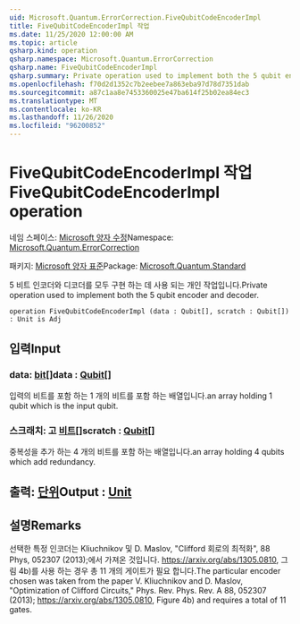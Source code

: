 ```yaml
---
uid: Microsoft.Quantum.ErrorCorrection.FiveQubitCodeEncoderImpl
title: FiveQubitCodeEncoderImpl 작업
ms.date: 11/25/2020 12:00:00 AM
ms.topic: article
qsharp.kind: operation
qsharp.namespace: Microsoft.Quantum.ErrorCorrection
qsharp.name: FiveQubitCodeEncoderImpl
qsharp.summary: Private operation used to implement both the 5 qubit encoder and decoder.
ms.openlocfilehash: f70d2d1352c7b2eebee7a863eba97d78d7351dab
ms.sourcegitcommit: a87c1aa8e7453360025e47ba614f25b02ea84ec3
ms.translationtype: MT
ms.contentlocale: ko-KR
ms.lasthandoff: 11/26/2020
ms.locfileid: "96200852"
---
```

# <a name="fivequbitcodeencoderimpl-operation"></a><span data-ttu-id="5a896-102">FiveQubitCodeEncoderImpl 작업</span><span class="sxs-lookup"><span data-stu-id="5a896-102">FiveQubitCodeEncoderImpl operation</span></span>

<span data-ttu-id="5a896-103">네임 스페이스: [Microsoft 양자 수정](xref:Microsoft.Quantum.ErrorCorrection)</span><span class="sxs-lookup"><span data-stu-id="5a896-103">Namespace: [Microsoft.Quantum.ErrorCorrection](xref:Microsoft.Quantum.ErrorCorrection)</span></span>

<span data-ttu-id="5a896-104">패키지: [Microsoft 양자 표준](https://nuget.org/packages/Microsoft.Quantum.Standard)</span><span class="sxs-lookup"><span data-stu-id="5a896-104">Package: [Microsoft.Quantum.Standard](https://nuget.org/packages/Microsoft.Quantum.Standard)</span></span>


<span data-ttu-id="5a896-105">5 비트 인코더와 디코더를 모두 구현 하는 데 사용 되는 개인 작업입니다.</span><span class="sxs-lookup"><span data-stu-id="5a896-105">Private operation used to implement both the 5 qubit encoder and decoder.</span></span>

```qsharp
operation FiveQubitCodeEncoderImpl (data : Qubit[], scratch : Qubit[]) : Unit is Adj
```


## <a name="input"></a><span data-ttu-id="5a896-106">입력</span><span class="sxs-lookup"><span data-stu-id="5a896-106">Input</span></span>

### <a name="data--qubit"></a><span data-ttu-id="5a896-107">data: [bit](xref:microsoft.quantum.lang-ref.qubit)[]</span><span class="sxs-lookup"><span data-stu-id="5a896-107">data : [Qubit](xref:microsoft.quantum.lang-ref.qubit)[]</span></span>

<span data-ttu-id="5a896-108">입력의 비트를 포함 하는 1 개의 비트를 포함 하는 배열입니다.</span><span class="sxs-lookup"><span data-stu-id="5a896-108">an array holding 1 qubit which is the input qubit.</span></span>


### <a name="scratch--qubit"></a><span data-ttu-id="5a896-109">스크래치: 고 [비트](xref:microsoft.quantum.lang-ref.qubit)[]</span><span class="sxs-lookup"><span data-stu-id="5a896-109">scratch : [Qubit](xref:microsoft.quantum.lang-ref.qubit)[]</span></span>

<span data-ttu-id="5a896-110">중복성을 추가 하는 4 개의 비트를 포함 하는 배열입니다.</span><span class="sxs-lookup"><span data-stu-id="5a896-110">an array holding 4 qubits which add redundancy.</span></span>



## <a name="output--unit"></a><span data-ttu-id="5a896-111">출력: [단위](xref:microsoft.quantum.lang-ref.unit)</span><span class="sxs-lookup"><span data-stu-id="5a896-111">Output : [Unit](xref:microsoft.quantum.lang-ref.unit)</span></span>



## <a name="remarks"></a><span data-ttu-id="5a896-112">설명</span><span class="sxs-lookup"><span data-stu-id="5a896-112">Remarks</span></span>

<span data-ttu-id="5a896-113">선택한 특정 인코더는 Kliuchnikov 및 D. Maslov, "Clifford 회로의 최적화", 88 Phys, 052307 (2013);에서 가져온 것입니다. https://arxiv.org/abs/1305.0810, 그림 4b)를 사용 하는 경우 총 11 개의 게이트가 필요 합니다.</span><span class="sxs-lookup"><span data-stu-id="5a896-113">The particular encoder chosen was taken from the paper V. Kliuchnikov and D. Maslov, "Optimization of Clifford Circuits," Phys. Rev. Phys. Rev. A 88, 052307 (2013); https://arxiv.org/abs/1305.0810, Figure 4b) and requires a total of 11 gates.</span></span>